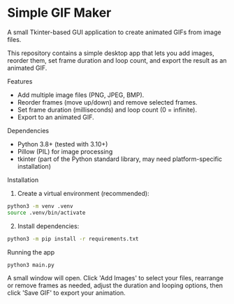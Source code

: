 # Simple GIF Maker

A small Tkinter-based GUI application to create animated GIFs from image files.

This repository contains a simple desktop app that lets you add images, reorder them, set frame duration and loop count, and export the result as an animated GIF.

Features
- Add multiple image files (PNG, JPEG, BMP).
- Reorder frames (move up/down) and remove selected frames.
- Set frame duration (milliseconds) and loop count (0 = infinite).
- Export to an animated GIF.

Dependencies
- Python 3.8+ (tested with 3.10+)
- Pillow (PIL) for image processing
- tkinter (part of the Python standard library, may need platform-specific installation)

Installation
1. Create a virtual environment (recommended):

```bash
python3 -m venv .venv
source .venv/bin/activate
```

2. Install dependencies:

```bash
python3 -m pip install -r requirements.txt
```

Running the app

```bash
python3 main.py
```

A small window will open. Click 'Add Images' to select your files, rearrange or remove frames as needed, adjust the duration and looping options, then click 'Save GIF' to export your animation.

